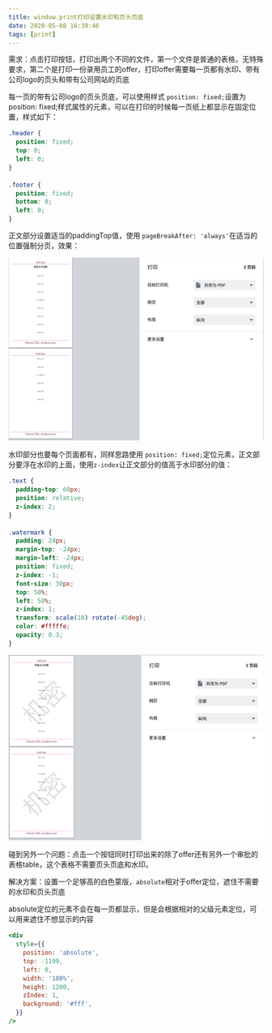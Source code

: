 ```yaml
---
title: window.print打印设置水印和页头页底
date: 2020-05-08 16:39:46
tags: [print]
---
```


需求：点击打印按钮，打印出两个不同的文件，第一个文件是普通的表格，无特殊要求，第二个是打印一份录用员工的offer，打印offer需要每一页都有水印、带有公司logo的页头和带有公司网站的页底

每一页的带有公司logo的页头页底，可以使用样式 `position: fixed;`设置为position: fixed;样式属性的元素，可以在打印的时候每一页纸上都显示在固定位置，样式如下：

```css
.header {
  position: fixed;
  top: 0;
  left: 0;
}

.footer {
  position: fixed;
  bottom: 0;
  left: 0;
}
```

正文部分设置适当的paddingTop值，使用 `pageBreakAfter: 'always'`在适当的位置强制分页，效果：

![效果](/img/print/test1.jpeg)

水印部分也要每个页面都有，同样思路使用 `position: fixed;`定位元素，正文部分要浮在水印的上面，使用`z-index`让正文部分的值高于水印部分的值：

```css
.text {
  padding-top: 60px;
  position: relative;
  z-index: 2;
}

.watermark {
  padding: 24px;
  margin-top: -24px;
  margin-left: -24px;
  position: fixed;
  z-index: -1;
  font-size: 30px;
  top: 50%;
  left: 50%;
  z-index: 1;
  transform: scale(10) rotate(-45deg);
  color: #fffffe;
  opacity: 0.3;
}
```

![效果](/img/print/test2.png)

碰到另外一个问题：点击一个按钮同时打印出来的除了offer还有另外一个审批的表格table，这个表格不需要页头页底和水印。

解决方案：设置一个足够高的白色蒙版，`absolute`相对于offer定位，遮住不需要的水印和页头页底

absolute定位的元素不会在每一页都显示，但是会根据相对的父级元素定位，可以用来遮住不想显示的内容

```jsx
<div
  style={{
    position: 'absolute',
    top: -1199,
    left: 0,
    width: '100%',
    height: 1200,
    zIndex: 1,
    background: '#fff',
  }}
/>
```

